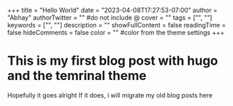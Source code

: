 +++
title = "Hello World"
date = "2023-04-08T17:27:53-07:00"
author = "Abhay"
authorTwitter = "" #do not include @
cover = ""
tags = ["", ""]
keywords = ["", ""]
description = ""
showFullContent = false
readingTime = false
hideComments = false
color = "" #color from the theme settings
+++

# This is my first blog post with hugo and the temrinal theme

Hopefully it goes alright
If it does, i will migrate my old blog posts here